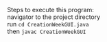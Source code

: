 Steps to execute this program:<br>
navigator to the project directory<br>
run <code>cd CreationWeekGUI.java</code><br>
then <code>javac CreationWeekGUI</code>
